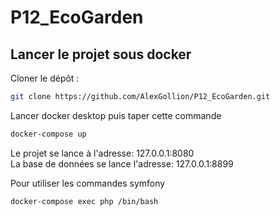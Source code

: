 # P12_EcoGarden

## Lancer le projet sous docker

Cloner le dépôt :

```bash
git clone https://github.com/AlexGollion/P12_EcoGarden.git
```

Lancer docker desktop puis taper cette commande

```bash
docker-compose up
```

Le projet se lance à l'adresse: 127.0.0.1:8080  
La base de données se lance l'adresse: 127.0.0.1:8899

Pour utiliser les commandes symfony

```bash
docker-compose exec php /bin/bash
```
